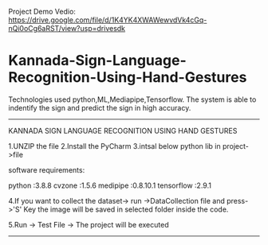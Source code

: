 Project Demo Vedio:
https://drive.google.com/file/d/1K4YK4XWAWewvdVk4cGq-nQi0oCg6aRST/view?usp=drivesdk

# Kannada-Sign-Language-Recognition-Using-Hand-Gestures

Technologies used python,ML,Mediapipe,Tensorflow. The system is able to indentify the sign and predict the sign in high accuracy.


**********************************************************************************************************************
KANNADA SIGN LANGUAGE RECOGNITION USING HAND GESTURES

1.UNZIP the file 
2.Install the PyCharm
3.intsal below python lib in project->file

software requirements:

python :3.8.8
cvzone :1.5.6
medipipe :0.8.10.1
tensorflow :2.9.1

4.If you want to collect the dataset-> run ->DataCollection file
	and press->'S' Key the image will be saved in selected folder inside the code.

5.Run -> Test File -> The project will be executed

**********************************************************************************************************************


